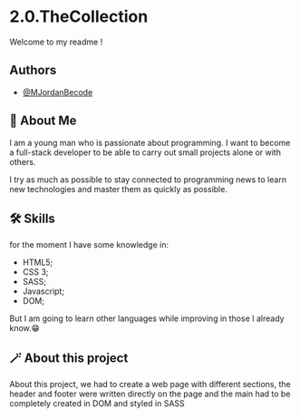 # 2.0.TheCollection


Welcome to my readme ! 


## Authors

- [@MJordanBecode](https://github.com/MJordanBecode)






## 🚀 About Me
I am a young man who is passionate about programming. I want to become a full-stack developer to be able to carry out small projects alone or with others.

I try as much as possible to stay connected to programming news to learn new technologies and master them as quickly as possible.


## 🛠 Skills

for the moment I have some knowledge in:
- HTML5;
- CSS 3;
- SASS;
- Javascript;
- DOM;

But I am going to learn other languages ​​while improving in those I already know.😁


## 🪄 About this project 
About this project, we had to create a web page with different sections, the header and footer were written directly on the page and the main had to be completely created in DOM and styled in SASS

